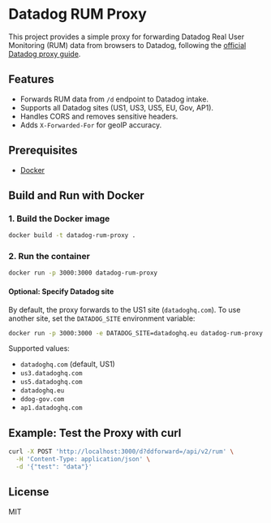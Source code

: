 # Datadog RUM Proxy

This project provides a simple proxy for forwarding Datadog Real User Monitoring (RUM) data from browsers to Datadog, following the [official Datadog proxy guide](https://docs.datadoghq.com/real_user_monitoring/guide/proxy-rum-data/?tab=npm).

## Features
- Forwards RUM data from `/d` endpoint to Datadog intake.
- Supports all Datadog sites (US1, US3, US5, EU, Gov, AP1).
- Handles CORS and removes sensitive headers.
- Adds `X-Forwarded-For` for geoIP accuracy.

## Prerequisites
- [Docker](https://www.docker.com/get-started)

## Build and Run with Docker

### 1. Build the Docker image
```sh
docker build -t datadog-rum-proxy .
```

### 2. Run the container
```sh
docker run -p 3000:3000 datadog-rum-proxy
```

#### Optional: Specify Datadog site
By default, the proxy forwards to the US1 site (`datadoghq.com`). To use another site, set the `DATADOG_SITE` environment variable:

```sh
docker run -p 3000:3000 -e DATADOG_SITE=datadoghq.eu datadog-rum-proxy
```

Supported values:
- `datadoghq.com` (default, US1)
- `us3.datadoghq.com`
- `us5.datadoghq.com`
- `datadoghq.eu`
- `ddog-gov.com`
- `ap1.datadoghq.com`


## Example: Test the Proxy with curl

```sh
curl -X POST 'http://localhost:3000/d?ddforward=/api/v2/rum' \
  -H 'Content-Type: application/json' \
  -d '{"test": "data"}'
```

## License
MIT 
